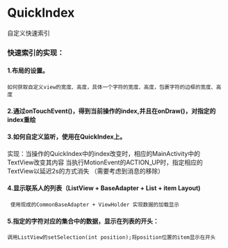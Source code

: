 # QuickIndex
自定义快速索引


 ### 快速索引的实现：
 #### 1.布局的设置。
    如何获取自定义view的宽度、高度，具体一个字符的宽度、高度，包裹字符的边框的宽度、高度
 #### 2.通过onTouchEvent()，得到当前操作的index,并且在onDraw()，对指定的index重绘
 #### 3.如何自定义监听，使用在QuickIndex上。
  实现：当操作的QuickIndex中的index改变时，相应的MainActivity中的TextView改变其内容
       当执行MotionEvent的ACTION_UP时，指定相应的TextView以延迟2s的方式消失
      （需要考虑到消息的移除）
 #### 4.显示联系人的列表（ListView + BaseAdapter + List + item Layout)
     使用现成的CommonBaseAdapter + ViewHolder 实现数据的加载显示
 #### 5.指定的字符对应的集合中的数据，显示在列表的开头：
    调用ListView的setSelection(int position);将position位置的item显示在开头
